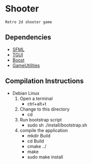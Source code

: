 # Shooter

	Retro 2d shooter game

## Dependencies

- [SFML](http://www.sfml-dev.org)
- [TGUI](https://tgui.eu/)
- [Boost](https://www.boost.org/)
- [GameUtilities](https://github.com/Yanson32/GameUtilities)


## Compilation Instructions

* Debian Linux
    1. Open a terminal
        * ctrl+alt+t
    2. Change to this directory
        * cd <path to this directory>
    3. Run bootstrap script
        * sudo sh ./install/bootstrap.sh
    4. compile the application
        * mkdir Build
        * cd Build
        * cmake ../
        * make
        * sudo make install
